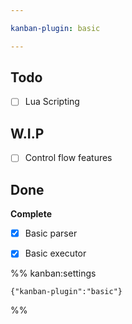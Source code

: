 ```yaml
---

kanban-plugin: basic

---
```


## Todo

- [ ] Lua Scripting


## W.I.P

- [ ] Control flow features


## Done

**Complete**
- [x] Basic parser
- [x] Basic executor




%% kanban:settings
```
{"kanban-plugin":"basic"}
```
%%